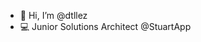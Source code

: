 - 👋 Hi, I’m @dtllez
- 💻 Junior Solutions Architect @StuartApp
<!---
dtllez/dtllez is a ✨ special ✨ repository because its `README.md` (this file) appears on your GitHub profile.
You can click the Preview link to take a look at your changes.
--->
